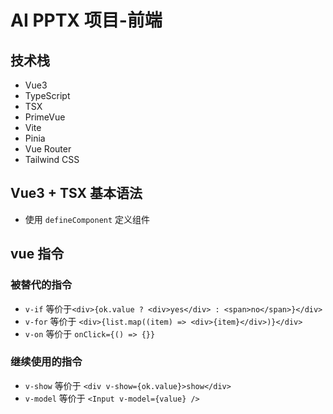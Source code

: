 # AI PPTX 项目-前端

## 技术栈

- Vue3
- TypeScript
- TSX
- PrimeVue
- Vite
- Pinia
- Vue Router
- Tailwind CSS

## Vue3 + TSX 基本语法

- 使用 `defineComponent` 定义组件

## vue 指令

### 被替代的指令

- `v-if` 等价于`<div>{ok.value ? <div>yes</div> : <span>no</span>}</div>`
- `v-for` 等价于 `<div>{list.map((item) => <div>{item}</div>)}</div>`
- `v-on` 等价于 `onClick={() => {}}`

### 继续使用的指令

- `v-show` 等价于 `<div v-show={ok.value}>show</div>`
- `v-model` 等价于 `<Input v-model={value} />`
